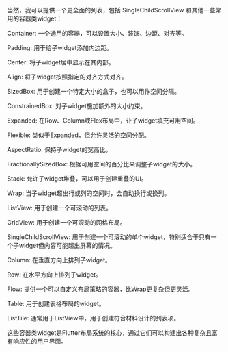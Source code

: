 

当然，我可以提供一个更全面的列表，包括 SingleChildScrollView 和其他一些常用的容器类widget：

Container: 一个通用的容器，可以设置大小、装饰、边距、对齐等。

Padding: 用于给子widget添加内边距。

Center: 将子widget居中显示在其内部。

Align: 将子widget按照指定的对齐方式对齐。

SizedBox: 用于创建一个特定大小的盒子，也可以用作空间分隔。

ConstrainedBox: 对子widget施加额外的大小约束。

Expanded: 在Row、Column或Flex布局中，让子widget填充可用空间。

Flexible: 类似于Expanded，但允许灵活的空间分配。

AspectRatio: 保持子widget的宽高比。

FractionallySizedBox: 根据可用空间的百分比来调整子widget的大小。

Stack: 允许子widget堆叠，可以用于创建重叠的UI。

Wrap: 当子widget超出行或列的空间时，会自动换行或换列。

ListView: 用于创建一个可滚动的列表。

GridView: 用于创建一个可滚动的网格布局。

SingleChildScrollView: 用于创建一个可滚动的单个widget，特别适合于只有一个子widget但内容可能超出屏幕的情况。

Column: 在垂直方向上排列子widget。

Row: 在水平方向上排列子widget。

Flow: 提供一个可以自定义布局策略的容器，比Wrap更复杂但更灵活。

Table: 用于创建表格布局的widget。

ListTile: 通常用于ListView中，用于创建符合材料设计的列表项。

这些容器类widget是Flutter布局系统的核心，通过它们可以构建出各种复杂且富有响应性的用户界面。